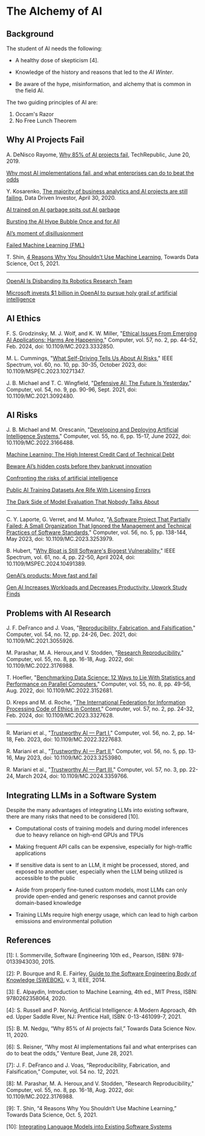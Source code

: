 # The Alchemy of AI


## Background

The student of AI needs the following:

- A healthy dose of skepticism [4].

- Knowledge of the history and reasons that led to the _AI Winter_. 

- Be aware of the hype, misinformation, and  alchemy that is common in the field AI. 


The two guiding principles of AI are:

1. Occam's Razor
2. No Free Lunch Theorem


## Why AI Projects Fail

A. DeNisco Rayome, [Why 85% of AI projects fail](https://www.techrepublic.com/article/why-85-of-ai-projects-fail/), TechRepublic, June 20, 2019.

[Why most AI implementations fail, and what enterprises can do to beat the odds](https://learnwithclint.com/why-most-ai-implementations-fail-and-what/)

Y. Kosarenko, [The majority of business analytics and AI projects are still failing](https://www.datadriveninvestor.com/2020/04/30/the-majority-of-business-analytics-and-ai-projects-are-still-failing/), Data Driven Investor, April 30, 2020.

[AI trained on AI garbage spits out AI garbage](https://www.technologyreview.com/2024/07/24/1095263/ai-that-feeds-on-a-diet-of-ai-garbage-ends-up-spitting-out-nonsense/)


[Bursting the AI Hype Bubble Once and for All](https://towardsdatascience.com/bursting-the-ai-hype-bubble-once-and-for-all-581a994fe762)

[AI’s moment of disillusionment](https://www.infoworld.com/article/3715682/ais-moment-of-disillusionment.html)

[Failed Machine Learning (FML)](https://github.com/kennethleungty/Failed-ML)


T. Shin, [4 Reasons Why You Shouldn't Use Machine Learning](https://towardsdatascience.com/4-reasons-why-you-shouldnt-use-machine-learning-639d1d99fe11), Towards Data Science, Oct 5, 2021.

----------

[OpenAI Is Disbanding Its Robotics Research Team](https://lastfuturist.com/openai-is-disbanding-its-robotics-research-team/)

[Microsoft invests $1 billion in OpenAI to pursue holy grail of artificial intelligence](https://www.theverge.com/2019/7/22/20703578/microsoft-openai-investment-partnership-1-billion-azure-artificial-general-intelligence-agi)


## AI Ethics

F. S. Grodzinsky, M. J. Wolf, and K. W. Miller, "[Ethical Issues From Emerging AI Applications: Harms Are Happening](https://ieeexplore.ieee.org/document/10417760)," Computer, vol. 57, no. 2, pp. 44-52, Feb. 2024, doi: 10.1109/MC.2023.3332850. 

M. L. Cummings, "[What Self-Driving Tells Us About AI Risks](https://spectrum.ieee.org/self-driving-cars-2662494269)," IEEE Spectrum, vol. 60, no. 10, pp. 30-35, October 2023, doi: 10.1109/MSPEC.2023.10271347.

J. B. Michael and T. C. Wingfield, "[Defensive AI: The Future Is Yesterday](https://ieeexplore.ieee.org/document/9524660)," Computer, vol. 54, no. 9, pp. 90-96, Sept. 2021, doi: 10.1109/MC.2021.3092480.


## AI Risks

J. B. Michael and M. Orescanin, "[Developing and Deploying Artificial Intelligence Systems](https://ieeexplore.ieee.org/document/9789299)," Computer, vol. 55, no. 6, pp. 15-17, June 2022, doi: 10.1109/MC.2022.3166488.

[Machine Learning: The High Interest Credit Card of Technical Debt](https://research.google.com/pubs/pub43146.html)

[Beware AI’s hidden costs before they bankrupt innovation](https://techcrunch.com/2023/12/27/beware-ais-hidden-costs-before-they-bankrupt-innovation/)

[Confronting the risks of artificial intelligence](https://www.mckinsey.com/capabilities/quantumblack/our-insights/confronting-the-risks-of-artificial-intelligence)

[Public AI Training Datasets Are Rife With Licensing Errors](https://spectrum.ieee.org/data-ai)

[The Dark Side of Model Evaluation That Nobody Talks About](https://blog.gopenai.com/the-dark-side-of-model-evaluation-that-nobody-talks-about-b2050ccf0814)

----------

C. Y. Laporte, G. Verret, and M. Muñoz, "[A Software Project That Partially Failed: A Small Organization That Ignored the Management and Technical Practices of Software Standards](https://ieeexplore.ieee.org/document/10109288)," Computer, vol. 56, no. 5, pp. 138-144, May 2023, doi: 10.1109/MC.2023.3253979.

B. Hubert, "[Why Bloat is Still Software's Biggest Vulnerability](https://spectrum.ieee.org/lean-software-development)," IEEE Spectrum, vol. 61, no. 4, pp. 22-50, April 2024, doi: 10.1109/MSPEC.2024.10491389.

[GenAI’s products: Move fast and fail](https://pub.towardsai.net/genais-products-move-fast-and-fail-795697674039)

[Gen AI Increases Workloads and Decreases Productivity, Upwork Study Finds](https://www.infoq.com/news/2024/07/genai-hampers-productivity-study/)


## Problems with AI Research

J. F. DeFranco and J. Voas, "[Reproducibility, Fabrication, and Falsification](https://ieeexplore.ieee.org/document/9622314)," Computer, vol. 54, no. 12, pp. 24-26, Dec. 2021, doi: 10.1109/MC.2021.3055926.

M. Parashar, M. A. Heroux,and V. Stodden, "[Research Reproducibility](https://ieeexplore.ieee.org/document/9847295)," Computer, vol. 55, no. 8, pp. 16-18, Aug. 2022, doi: 10.1109/MC.2022.3176988.


T. Hoefler, "[Benchmarking Data Science: 12 Ways to Lie With Statistics and Performance on Parallel Computers](https://ieeexplore.ieee.org/document/9847318)," Computer, vol. 55, no. 8, pp. 49-56, Aug. 2022, doi: 10.1109/MC.2022.3152681.

D. Kreps and M. d. Roche, "[The International Federation for Information Processing Code of Ethics in Context](https://ieeexplore.ieee.org/document/10417801)," Computer, vol. 57, no. 2, pp. 24-32, Feb. 2024, doi: 10.1109/MC.2023.3327628.

----------

R. Mariani et al., "[Trustworthy AI — Part I](https://ieeexplore.ieee.org/document/10042078)," Computer, vol. 56, no. 2, pp. 14-18, Feb. 2023, doi: 10.1109/MC.2022.3227683.

R. Mariani et al., "[Trustworthy AI — Part II](https://ieeexplore.ieee.org/document/10109318)," Computer, vol. 56, no. 5, pp. 13-16, May 2023, doi: 10.1109/MC.2023.3253980.

R. Mariani et al., "[Trustworthy AI — Part III](https://ieeexplore.ieee.org/document/10461705)," Computer, vol. 57, no. 3, pp. 22-24, March 2024, doi: 10.1109/MC.2024.3359766.


## Integrating LLMs in a Software System

Despite the many advantages of integrating LLMs into existing software, there are many risks that need to be considered [10].

- Computational costs of training models and during model inferences due to heavy reliance on high-end GPUs and TPUs

- Making frequent API calls can be expensive, especially for high-traffic applications

- If sensitive data is sent to an LLM, it might be processed, stored, and exposed to another user, especially when the LLM being utilized is accessible to the public

- Aside from properly fine-tuned custom models, most LLMs can only provide open-ended and generic responses and cannot provide domain-based knowledge

- Training LLMs require high energy usage, which can lead to high carbon emissions and environmental pollution


## References

[1]: I. Sommerville, Software Engineering 10th ed., Pearson, ISBN: 978-0133943030, 2015.

[2]: P. Bourque and R. E. Fairley, [Guide to the Software Engineering Body of Knowledge (SWEBOK)](https://www.computer.org/education/bodies-of-knowledge/software-engineering), v. 3, IEEE, 2014.

[3]: E. Alpaydin, Introduction to Machine Learning, 4th ed., MIT Press, ISBN: 9780262358064, 2020.

[4]: S. Russell and P. Norvig, Artificial Intelligence: A Modern Approach, 4th ed. Upper Saddle River, NJ: Prentice Hall, ISBN: 0-13-461099-7, 2021.

[5]: B. M. Nedgu, “Why 85% of AI projects fail,” Towards Data Science Nov. 11, 2020.

[6]: S. Reisner, “Why most AI implementations fail and what enterprises can do to beat the odds,” Venture Beat, June 28, 2021.

[7]: J. F. DeFranco and J. Voas, “Reproducibility, Fabrication, and Falsification,” Computer, vol. 54 no. 12, 2021.

[8]: M. Parashar, M. A. Heroux,and V. Stodden, "Research Reproducibility," Computer, vol. 55, no. 8, pp. 16-18, Aug. 2022, doi: 10.1109/MC.2022.3176988.

[9]: T. Shin, “4 Reasons Why You Shouldn’t Use Machine Learning,” Towards Data Science, Oct. 5, 2021.

[10]: [Integrating Language Models into Existing Software Systems](https://www.kdnuggets.com/integrating-language-models-into-existing-software-systems)
